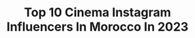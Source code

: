 ---
title: Top 10 Cinema Instagram Influencers In Morocco In 2023
description: >-
  Find top cinema Instagram influencers in Morocco in 2023. Most popular hashtags: #morocco #cinema #casablanca #photography.
platform: Instagram
hits: 17
text_top: See the best Instagram accounts on inBeat.
text_bottom: Our database aggregates 17 Instagram influencers like this in Morocco for you to pitch.
profiles:
  - username: "adnane.azaar"
    fullname: >-
      A Z A A R  🛸
    bio: >-
      -Concepteur | Rédacteur -Visuel Art Student :Cinematographer | Director -Youtube | Adnane Azaar
    location: "Morocco"
    followers: 64322
    engagement: 1597
    commentsToLikes: 0.011872
    id: ck5c7moc67tai0i11am2l5dz5
    verified: false
    hashtags: "#corona, #stayathome"
  - username: "tarikbakhari"
    fullname: >-
      طارق البخاري
    bio: >-
      #art #theatre #cinema #tv
    location: "Morocco"
    followers: 98919
    engagement: 172
    commentsToLikes: 0.017592
    id: ck5hmoat4mbmo0i11o1be8041
    verified: false
    hashtags: "#dog, #dogargentino, #soon, #piano"
  - username: "abderrafia_elabdioui"
    fullname: >-
      Abderrafia El Abdioui
    bio: >-
      عبدالرفيع عبديوي▪️ ▪️Visual storytelling artist ▪️Director & Cinematographer Based in Morocco 👁‍🗨 Showreel 👇🏿
    location: "Morocco"
    followers: 115550
    engagement: 178
    commentsToLikes: 0.019689
    id: ck15un4c4nzec0i192lknj7xm
    verified: false
    hashtags: "#morocco, #cinematographer, #arri, #director"
  - username: "ben.chamsou"
    fullname: >-
      𝒞𝒽𝒶𝓂𝓈𝑜𝓊 𝒷𝑒𝓃 🇩🇿
    bio: >-
      Film director
    location: "Morocco"
    followers: 37509
    engagement: 870
    commentsToLikes: 0.025081
    id: ck5zr5ahcvxhx0i141vg94gvt
    verified: false
    hashtags: "#cinema, #dz, #cinematography, #film"
  - username: "salwazarhane"
    fullname: >-
      Salwa Zarhane
    bio: >-
      🎬
    location: "Morocco"
    followers: 274006
    engagement: 399
    commentsToLikes: 0.010357
    id: ck5hmo9iombk60i11a1j7ohri
    verified: false
    hashtags: "#comingsoon, #behindthescenes, #actors, #newproject"
  - username: "hind__benjbara"
    fullname: >-
      HIND Benjbara |هند بن اجبــارة
    bio: >-
      Moroccan actress.
    location: "Morocco"
    followers: 954109
    engagement: 167
    commentsToLikes: 0.008371
    id: ckaotrc7rx5j50i78hrpc5n7u
    verified: false
    hashtags: "#action, #agadir, #tvshow, #memories"
  - username: "issaitc"
    fullname: >-
      Aissa Ait Ichou 🌴🌊
    bio: >-
      Moroccan boy trying to freeze moments in time ➳ @feiyutech ambassador / #contentcreators
    location: "Morocco"
    followers: 29107
    engagement: 179
    commentsToLikes: 0.152383
    id: ck5zka34zj3ih0i14ph1hgc1y
    verified: false
    hashtags: "#earthfocus, #moroccantravelers, #essaouira, #ak4500"
  - username: "nada.haddaoui"
    fullname: >-
      Nada Haddaoui ♑️ ندى هداوي
    bio: >-
      Actress / Singer 🎬🎥🎤 🎭 5 years of theater 👩‍🎓 BA in English studies 📍Rifaine ريفية￼ 🇲🇦♓️ 📩 Nada.haddaoui11@gmail.com 👻 Snapchat : Nada.haddaoui
    location: "Morocco"
    followers: 578372
    engagement: 370
    commentsToLikes: 0.005612
    id: ck9wfrrsiq8st0j78m2bpbbg4
    verified: false
    hashtags: "#femalemodel, #photomodeling, #modelwork, #rifaine"
  - username: "hananibrahimiofficiel"
    fullname: >-
      Hananeibrahimiofficiel
    bio: >-
      Moroccan Actress🎬❤️Casablanca/Morocco🇲🇦Haverhill/Massachusetts 🇺🇸
    location: "Morocco"
    followers: 397478
    engagement: 256
    commentsToLikes: 0.014304
    id: ck5hmo7czmbgb0i11z5inau1f
    verified: false
    hashtags: "#casablanca, #momofgirls, #art, #love"
  - username: "abdellahferkousofficiel"
    fullname: >-
      Abdellah Ferkous Officiel
    bio: >-
      Fb: Abdellah Ferkous Officiel Mail: contact@abdellahferkous.com Réalisateur Producteur
    location: "Morocco"
    followers: 38353
    engagement: 570
    commentsToLikes: 0.011107
    id: ckap5kr7cc49l0i7820f9oyvc
    verified: false
    hashtags: "#maroc, #marrakech, #covid19, #acteur"
---